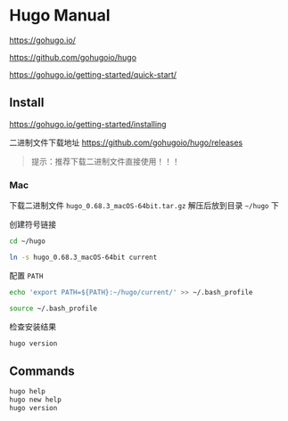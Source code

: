 # Hugo Manual

<https://gohugo.io/>

<https://github.com/gohugoio/hugo>

<https://gohugo.io/getting-started/quick-start/>

## Install

<https://gohugo.io/getting-started/installing>

二进制文件下载地址 <https://github.com/gohugoio/hugo/releases>

> 提示：推荐下载二进制文件直接使用！！！

### Mac

下载二进制文件 `hugo_0.68.3_macOS-64bit.tar.gz` 解压后放到目录 `~/hugo` 下

创建符号链接

```bash
cd ~/hugo

ln -s hugo_0.68.3_macOS-64bit current
```

配置 `PATH`

```bash
echo 'export PATH=${PATH}:~/hugo/current/' >> ~/.bash_profile

source ~/.bash_profile
```

检查安装结果

```bash
hugo version
```

## Commands

```bash
hugo help
hugo new help
hugo version
```

